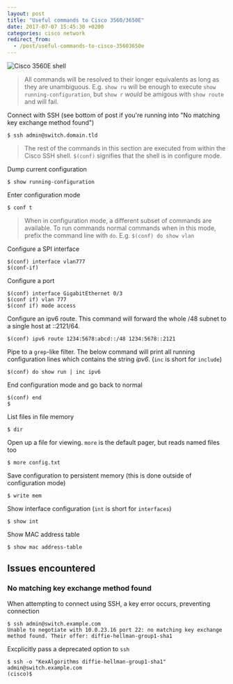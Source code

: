 ```yaml
---
layout: post
title: "Useful commands to Cisco 3560/3650E"
date: 2017-07-07 15:45:30 +0200
categories: cisco network
redirect_from:
  - /post/useful-commands-to-cisco-35603650e
---
```


![Cisco 3560E shell](https://public.stigok.com/img/1499247045993464200.png)

> All commands will be resolved to their longer equivalents as long as they are unambiguous. E.g. `show ru`
> will be enough to execute `show running-configuration`, but `show r` *would* be amigous with `show route`
> and will fail.

Connect with SSH (see bottom of post if you're running into "No matching key exchange method found")

    $ ssh admin@switch.domain.tld

> The rest of the commands in this section are executed from within the Cisco SSH shell.
> `$(conf)` signifies that the shell is in configure mode.

Dump current configuration

    $ show running-configuration

Enter configuration mode

    $ conf t

> When in configuration mode, a different subset of commands are available. To run commands normal commands
> when in this mode, prefix the command line with `do`. E.g. `$(conf) do show vlan`

Configure a SPI interface

    $(conf) interface vlan777
    $(conf-if) 

Configure a port

    $(conf) interface GigabitEthernet 0/3
    $(conf if) vlan 777
    $(conf if) mode access

Configure an ipv6 route. This command will forward the whole /48 subnet to a
single host at ::2121/64.

    $(conf) ipv6 route 1234:5678:abcd::/48 1234:5678::2121

Pipe to a `grep`-like filter. The below command will print all running configuration lines which contains the
string *ipv6*. (`inc` is short for `include`)

    $(conf) do show run | inc ipv6

End configuration mode and go back to normal

    $(conf) end
    $

List files in file memory

    $ dir

Open up a file for viewing. `more` is the default pager, but reads named files too

    $ more config.txt

Save configuration to persistent memory (this is done outside of configuration mode)

    $ write mem

Show interface configuration (`int` is short for `interfaces`)

    $ show int

Show MAC address table

    $ show mac address-table

## Issues encountered
### No matching key exchange method found

When attempting to connect using SSH, a key error occurs, preventing connection

    $ ssh admin@switch.example.com
    Unable to negotiate with 10.0.23.16 port 22: no matching key exchange method found. Their offer: diffie-hellman-group1-sha1

Excplicitly pass a deprecated option to `ssh`

    $ ssh -o "KexAlgorithms diffie-hellman-group1-sha1" admin@switch.example.com
    (cisco)$